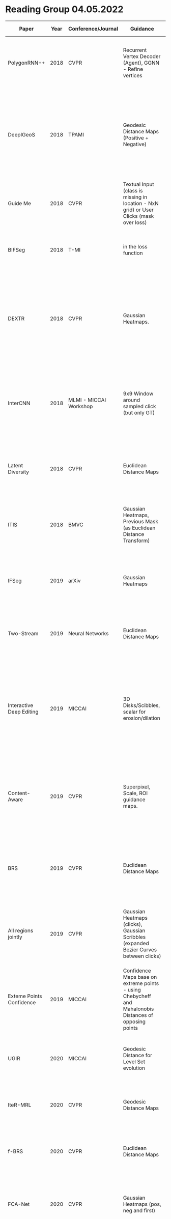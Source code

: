 # Reading Group 04.05.2022

| Paper | Year | Conference/Journal | Guidance | Backbone | Train data | Robot user | Active Learning | Evaluation Metrics | Online Learning | Weakly Supervised | Main Keypoints | Comparisons | Loss Function | Iterative Training | Attention | Cropped Input | Multilabel | 3D |
| --- | --- | --- | --- | --- | --- | --------------- | --- | --- | --- | --- | --- | --- | --- | --- | --- | --- | --- | --- |
| PolygonRNN++ | 2018 | CVPR | Recurrent Vertex Decoder (Agent), GGNN - Refine vertices | ResNet + Atrous Convs, GRU, GCN | Cityscapes | Same as PolygonRNN | no | Annotion time @ IoU | no | no | Reinforcement learning to incorporate decisions. GCN to incoporate shape information in the vertices. | none | CE and REINFORCE trick | no | no | no | no | no |
| DeepIGeoS | 2018 | TPAMI | Geodesic Distance Maps (Positive + Negative) | P-Net, R-Net (Dilated Convs), CRF-Net, Skip-connections for concatenating features of different scales | Custom set | Train: Random sampling of n pixels in the mis-segmented regions. Only for regions with at least 30 pixels. For the rest n=ceil(N/100). Only one iteration. Eval: Nope | no | ASSD, DICE, Scribble length @ DICE/ASSD, User Time @ DICE/ASSD | no | no | Freeform function for the binary potentials. Features from different scales help capture local and global context. | GeoS, ITK-SNAP, DeepMedic, HighRes3DNet, DeepLab | CE | no | no | no | no | yes |
| Guide Me | 2018 | CVPR | Textual Input (class is missing in location - NxN grid) or User Clicks (mask over loss) | FCN + GRU + Glove | VOC, COCO-Stuff | Query Generator - Random misclassified object. | no | mIoU | yes, but only guidance | no | Network parameters are fixed - guiding variables modulate the internal activations. | no | CE | no | spatial attention | no | yes | no |
| BIFSeg | 2018 | T-MI | in the loss function | P-Net | 2D - Custom MR slices, 3D - BRATS | no | no | DICE, Machine Time, User Time @ DICE, DICE @ User Time | yes - image specific | no | User scribbles have a high confidence and should have a higher impact on fine-tuning. | GeoS, GrowCut, 3D GrabCut | Scribble-Uncertainty and network-uncertainty aware CE. EM with CRF formulation. | no | no | yes | no | yes |
| DEXTR | 2018 | CVPR | Gaussian Heatmaps. | ResNet-101 with atrous convs and PSP. | VOC or COCO 2014 | Train: GT extreme points with <=10 pixels jitter. Iterative - if IoU<=0.8 a fifth point is selected in erroneous area. Selected point is the boundary point closest to the highest error.| no | IoU@NoC, NoC@IoU | no | no | Labelling extreme points is more intuitive and user-friendly than using bboxes. Gaussian heatmaps are better than distance maps. | GrabCut, KernelCut, OneCut, BoxPrior, MILCut, DeepGC, GraphCut, GeoMat, RW, DIOS, RIS-Net | Class-balanced CE | no | no | yes | no | no |
| InterCNN | 2018 | MLMI - MICCAI Workshop | 9x9 Window around sampled click (but only GT) | U-Net | Custom MR slices | Train/Eval: Sampled one missegmented pixel from each class and use 9x9 neighbourhood to add all other missegmented pixels from the same class to a scribble. | no | DICE@NoC | Online Learning | Weakly Supervised | Interaction is important especially with domain shift. Iterative training is beneficial, especially if N_iter is higher. Multi-class segmentation. | UI-Net (worse), BIFSeg | CE | yes | no | no | yes | no |
| Latent Diversity | 2018 | CVPR | Euclidean Distance Maps | VGG19, Context Aggregation Network (dilations) for Segmentation and Selection netwrorks | SBD | Train: DIOS, Eval: Iterative (center of missegmented region but with geodesic distance) | no | NoC@IoU, DICE@NoC | no | no | Multiple segmentations with selection. | RW, GeoMat, GC, ESC, GSC, DIOS | Hindsight loss with Jaccard Loss for segmentation, CE-loss for selection | no | no | no | no | no |
| ITIS | 2018 | BMVC | Gaussian Heatmaps, Previous Mask (as Euclidean Distance Transform) | DeepLabV3+ | VOC or COCO | Train: DIOS + Largest error area, Eval: Largest error area | no | IoU@NoC, IoU@NoC | no | no | New clicks should be dependant on the previous error. Clicking strategy during training and testing should be similar. | VOS-Wild, DIOS, GrabCut, Polygon-RNN, RIS-Net, RW, GeoMat, GC, GSC | Bootstrap BCE (worst 25%) | yes (the inventor of it) | no | no | no | no |
| IFSeg | 2019 | arXiv | Gaussian Heatmaps | U-Net | Custom CT volumes | Train: First click at center, then center of largesst error area. Eval: largest error area | no | DICE, Hausdorff Distance, Mean Abs Dist | no | no | Interactive methods are better than automatic methods. Iterative training is beneficial. | no | DICE Loss | yes | no | no | no | no |
| Two-Stream | 2019 | Neural Networks | Euclidean Distance Maps | VGG16 for two streams, custom CNN for multi-scale fusion of the streams | VOC | Train: DIOS, Test: Largest error area (center) | no | IoU@NoC, NoC@IoU | no | no | Reduce the number of layers between interaction and output - output is more influenced by interaction. | GC, GeoMat, RW, ESC, GSC (worse than DEXTR, LD, RIS-Net) | BCE | no | no | no | no | no |
| Interactive Deep Editing | 2019 | MICCAI | 3D Disks/Scibbles, scalar for erosion/dilation | 3D-U-Net | BRATS | Train: (Click) Largest error area + erosion + random voxel. (Scribble): Find largest 2D error area - take scribble with largest breadth from it. (Area scalar): (V_over - V_under)/ V_Gt | no | DICE | no | no | Different types of errors - different interactions. | DeepIGeoS | not mentioned | yes | no | no | no | yes |
| Content-Aware | 2019 | CVPR | Superpixel, Scale, ROI guidance maps. | MatConvNet (FCN) | VOC PASCAL | Train: Same as DIOS (with random #clicks to avoid overfitting) and Iterative training (largest error area). Eval: Largest error area. | no | NoC@IoU | no | no | Distance-based guidance maps disregard image consistencies (color, local contours, textures). Iterative training is also beneficial. | DIOS, RIS-Net, ITIS, DEXTR, VOS-Wild, two-stream, LD | BCE | yes | no | no | no | no |
| BRS | 2019 | CVPR | Euclidean Distance Maps | DenseNet with squeeze and excitation + Fine Decoder (atrous convs) | SBD | Train: Random #clicks with certain distance from each other, k-medoids on all candidates. Eval: Largest erronous region | no | IoU, IoU gain after n^th click, NoC@IoU | no | no | Enforce user-labeled pixels to be **certainly** as intended. | GC, GeoMat, RW, ESC, GSC, GrowCut, DIOS, RIS-Net, LD | BCE | no | no | no | no | no |
| All regions jointly | 2019 | CVPR | Gaussian Heatmaps (clicks), Gaussian Scribbles (expanded Bezier Curves between clicks) | Mask-RCNN (+ ResNet) | COCO Panoptic | For each error region - control point in GT border to error and 2 control points in the error region - Bezier curve for the scribble. | no | IoU, IoU@NoScribbles_per_Region | no | no | FULL image segmentation. | DEXTR | Pixel-wise CE + weight=inverse size of smallest bbox containing pixel | no | no | yes (implicit extreme points) | yes | no |
| Exteme Points Confidence | 2019 | MICCAI | Confidence Maps base on extreme points - using Chebycheff and Mahalonobis Distances of opposing points | ResNet-101 + PSP | SegThor | Train/Test: Simply use the GT extreme points | no | DICE | no | no, but can be used to generate pseudo-labels | Guidance maps are better than simple Gaussian Heatmaps. | DEXTR | weighted CE | no | no | yes | no | no |
| UGIR | 2020 | MICCAI | Geodesic Distance for Level Set evolution | 3D-U-Net with Group Convolution | Custom MR scans | Train: Same as DeepIGeoS | eval: sample most uncertain frame (sum of uncertainty / area) | DICE, ASSD, Runtime per volume | no | no | Real-time uncertainty estimation. Iterative level set refinement. | GC, DeepIGeoS | Dice Loss | no | no | no | no | yes |
| IteR-MRL | 2020 | CVPR | Geodesic Distance Maps | R-Net (DeepIGeoS) | BRATS, MM-WHS, or NCI | Train/Eval: N clicks in the centers of the largest erroneous regions. | no | DICE, Dice@NoC (curve)| no | no | Dynamic process of successive interactions.  | GC, InterCNN, DeepIGeoS | CE-Reward (t, t-1) | yes | no | yes | no | yes |
| f-BRS | 2020 | CVPR | Euclidean Distance Maps | DistMap Fusion Block, ResNet-50 Encoder, DeepLabV3+ Decoder (ASPP, Skip, SepConv) | SBD | Train: DIOS, Eval: Largest Erroneous Area | no | NoC@IoU | no | no | Refine intermediate features. Zoom-In. | GC, GeoMat, RW, ESC, GSC, Growcut, DIOS, LD, RIS-Net, CM-guidance, BRS | BCE, BRS-Loss (L-BGFS) | no | no | only eval: Zoom-In (crop after third click) | no | no |
| FCA-Net | 2020 | CVPR | Gaussian Heatmaps (pos, neg and first) | ResNet101, ASPP, Separate FCA Module | VOC + SBD | Train: First click in center, rest of clicks like DIOS, Eval: Center of largest erroneous region | no | NoC@IoU, IoU@NoC (curve) | no | no | First click is most important. Mask should be refined not ruined. Click loss. | RW, GC, GrowCut, GeoMat, ESC, GSC, DIOS, RIS-Net, LD, BRS, CM-guidance | First-Click Loss (weighted BCE - focuse on area around click),  | no | first-click attention | no | no | no |
| Inside-Outside | 2020 | CVPR | Gaussian Heatmaps | CoarseNet (FPN + Skip connections), Fine net (upsampling different feature scales from CoarseNet), separate Guidance input module (similar to RITM) | PASCAL or COCO | Train: Outside points - relaxed bbox corners, inside point - furthest from object boundary. All points + random noise. | no | IoU@NoC, NoC@IoU | Online Learning | Weakly Supervised | Coarse-to-Fine better than deep. Click information in intermediate layers. Multi-scale features. | GC, RW, GeoMat, DIOS, RIS-Net, DEXTR, ITIS, two-stream, LD, CurveGCN | BCE | yes (center of largest erroneous region) | no | yes | no | no |
| MIDeepSeg | 2021 | MedIA | Exponentialized Geodesic Distance + Fusion with probability map | U-Net/3D-U-Net | Custom MR scans, BTCV, TCIA | Train: A few points near the EXTR points. Then, n random points along the boundary. All points are moved towards the inside of the object. Intrinsic bbox is relaxed. Test: real-users! | no | DICE, ASSD, Computation time, #Interaction Points, avg. user time | no | no | Interior Margin Points. Information fusion. Exponentialized GD. Cross-modal. | GC, RW, SlicSeg, DeepIGeoS, DIOS, DeepGrabCut, DEXTR, ITK-Snap | DICE Loss | no | no | yes | no | yes |
| RITM | 2021 | arXiv | Disk-Maps in Conv1S module + Masks from previous prediction | HRNet | LVIS + COCO | Train: Largest errenous area center (+ erosion), Test: center of largest erroneous region | no | NoC@IoU | no | no | HRNet, Disk Encodings, Conv1S, Mask from Previous Step, LVIS + COCO | GC, GeoStar, RW, ESC, GSC, DIOS, LD, RIS-Net, ITIS, CM-guidance, BRS, f-BRS, FCA-Net, Continuous Adaptation | Normalized Focal Loss | yes | no | no | no | no |
| MPrNet | 2021 | T-MI | Guidance | 4 5x5 Convs, VGG | KiTS - 10 slices | Eval: Center of largest error | no | DICE | yes | yes (10 slices - few-shot) | Few-shot + Interactive + Online. | Co-FCN, SG-One, PANet, sSENet (other few-shot) | Dice Loss + Memory Aware Synapses (MAS) | Center of largest erroneous region | Spatial Attention (Support -> Query) | no | no | no |
| Going to Extremes | 2021 | Machine Learning and Knowledge Extraction | 3D Gaussian Heatmaps | 3D U-Net with GroupNorm | MO-{Spleen, Liver, Pancreas, L.Kidney, Gallbladder}, MSD-Spleen | Train: 1.Relaxed crop from (noisy) extreme points 2. Scribbles (w=2) from extreme points via shortest geodesic path. Eval: noise over extreme points | no | DICE | no | yes (RW) | U-Net model with spatial-attention (3D heatmaps in intermediate layers). Point loss to encourage predition to align with clicked points. Pseudo-labels from RW and synthetic scribbles for RW. | none | Dice Loss + Point Loss (align extreme points with prediction) | no (but RW uncertain regions are reused during training for regularization) | Addition of 3D-Heatmaps to intermediate layers | yes | no | yes |
| UCP-Net | 2021 | SMC | Gaussian Distance Map | U-Net with EfficientNet backbone | ImageNet + SBD | Train: First pair of points - along breadth of object sampled from N(0, 0.03). Next points are sampled with the Geometric strategy: furthest GT pixel from the previous clicks. Corrective strategy during evaluation: Furthest GT pixel from the prediction mask.  | no | NoC@IoU, Average/Median Annotation Time (real annotators), IoU@NoC | no | no | New robot user model with geometric and corrective clicks. | VOS-Wild, DEXTR, CM-guidance, ITIS, LD, BRS, f-BRS, 99%-Acc, DIOS, RIS-Net, two-stream, MultiSeg, FAIRS | Dice Loss | Geometric clicks | no | yes | no | no |
| Efficient CRF | 2021 | CMPB | Geodesic Distance Map | Dense CRFs + GC | CHAOS | none | Slice-suggestion: Largest Entropy (sum over classes and pixels) | Online inference time, DICE, ASSD, NoS@DICE | yes | yes (partial labels) | Fast and generalizable segmentation without any fine-tuning. | none | none | yes (online) | no | no | yes | yes |
| ECONet | 2022 | MIDL | no | 3D-Conv + 3 FC Layers | only user-annotated scribbles from UESTC-Covid19 (online) | Largest erroneous volume - N random samples within (only during evaluation) - DeepIGeoS | no | DICE, ASSD, NoS@DICE, Online inference time  | yes  | yes (incomplete labels)  | Lightweight-Online learning with 3D-DNN. | DybaORF, GrabCut, GC | Class-Fraction-Weighted BCE | yes (online) | no | yes | no | yes |
| FocalClick | 2022 | CVPR | Gaussian Heatmaps | HR-Net or SegFormer | SBD or COCO + LVIS | Train: Random bbox around objects + (see iterative), Test: largest erroneous area | no | NoC@IoU, NoF@IoU | no | no | Only clicked RoI is updated - local changes. Coarse segmentation + Local refinement. | RITM, EdgeFlow, f-BRS, 99%-Acc, FCA-Net, CDNet, BRS, CM-guidance, RIS-Net, LD, DIOS, Geo-Star, Eucl-Star, RW, GeoMat, GC | Binary CE + Normalized Focal Loss | Center of largest erroneous region (+ erosion beforehand) - RITM | no | yes | no | no |

